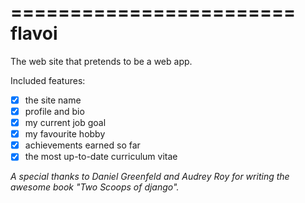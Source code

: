 ========================
flavoi
========================

The web site that pretends to be a web app.

Included features:

- [x] the site name
- [x] profile and bio
- [x] my current job goal
- [x] my favourite hobby
- [x] achievements earned so far
- [x] the most up-to-date curriculum vitae

*A special thanks to Daniel Greenfeld and Audrey Roy for writing the awesome book "Two Scoops of django".*
